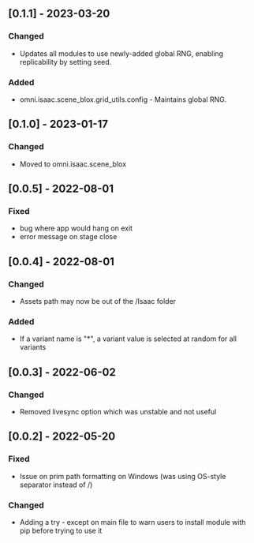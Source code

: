## [0.1.1] - 2023-03-20

### Changed

- Updates all modules to use newly-added global RNG, enabling replicability by setting seed.
### Added

- omni.isaac.scene_blox.grid_utils.config - Maintains global RNG.
## [0.1.0] - 2023-01-17

### Changed

- Moved to omni.isaac.scene_blox

## [0.0.5] - 2022-08-01

### Fixed

- bug where app would hang on exit
- error message on stage close

## [0.0.4] - 2022-08-01

### Changed

- Assets path may now be out of the /Isaac folder

### Added

- If a variant name is "*", a variant value is selected at random for all variants

## [0.0.3] - 2022-06-02

### Changed

- Removed livesync option which was unstable and not useful

## [0.0.2] - 2022-05-20

### Fixed

- Issue on prim path formatting on Windows (was using OS-style separator instead of /)

### Changed

- Adding a try - except on main file to warn users to install module with pip before trying to use it
